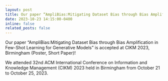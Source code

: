 ```yaml
---
layout: post
title: Our paper “AmpliBias:Mitigating Dataset Bias through Bias Amplification in Few-Shot Learning for Generative Models” is accepted at CIKM 2023, Birmingham (Poster, Short Paper)!
date: 2023-10-23 14:15:00-0400
inline: false
related_posts: false
---
```


Our paper “AmpliBias:Mitigating Dataset Bias through Bias Amplification in Few-Shot Learning for Generative Models” is accepted at CIKM 2023, Birmingham (Poster, Short Paper)!

We attended 32nd ACM International Conference on Information and Knowledge Management (CIKM) 2023 held in Birmingham from October 21 to October 25, 2023.